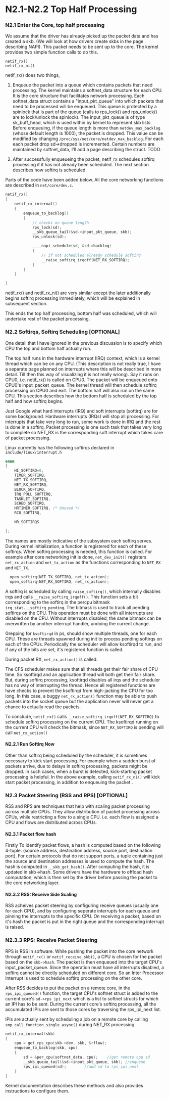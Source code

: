 # N2.1-N2.2 Top Half Processing

### N2.1 Enter the Core, top half processing

We assume that the driver has already picked up the packet data and has created a skb. (We will look at how drivers create skbs in the page describing NAPI). This packet needs to be sent up to the core. The kernel provides two simple function calls to do this.

```
netif_rx()
netif_rx_ni() 
```

netif_rx() does two things,

1. Enqueue the packet into a queue which contains packets that need processing.
The kernel maintains a softnet_data structure for each CPU. It is the core structure that facilitates network processing. Each softnet_data struct contains a "input_pkt_queue" into which packets that need to be processed will be enqueued. This queue is protected by a spinlock that is part of the queue (calls to rps_lock() and rps_unlock() are to lock/unlock the spinlock). The input_pkt_queue is of type sk_buff_head, which is used within by kernel to represent skb lists.
Before enqueuing, if the queue length is more than `netdev_max_backlog` (whose default length is 1000), the packet is dropped. This value can be modified by changing `/proc/sys/net/core/netdev_max_backlog`.
For each each packet drop sd->dropped is incremented. Certain numbers are maintained by softnet_data, I'll add a page describing the struct. TODO

2. After successfully enqueueing the packet, netif_rx schedules softirq processing if it has not already been scheduled. The next section describes how softirq is scheduled.

Parts of the code have been added below. All the core networking functions are described in `net/core/dev.c`.

```c
netif_rx()
{
    netif_rx_internal()
    {
        enqueue_to_backlog()
        {
            // checks on queue length
            rps_lock(sd);
            __skb_queue_tail(&sd->input_pkt_queue, skb);
            rps_unlock(sd);

            ____napi_schedule(sd, &sd->backlog)
            {
                // if not scheduled already schedule softirq
                __raise_softirq_irqoff(NET_RX_SOFTIRQ);
            }
        }
    }

}
```



netif_rx() and netif_rx_ni() are very similar except the later additionally begins softirq processing immediately, which will be explained in subsequent section.

This ends the top half processing, bottom half was scheduled, which will undertake rest of the packet processing.

### N2.2 Softirqs, Softirq Scheduling [OPTIONAL]

One detail that I have ignored in the previous discussion is to specify which CPU the top and bottom half actually run.

The top half runs in the hardware interrupt (IRQ) context, which is a kernel thread which can be on any CPU. (This description is not really true, I have a separate page planned on interrupts where this will be described in more detail. Till then this way of visualizing it is not really wrong). Say it runs on CPU0, i.e. netif_rx() is called on CPU0. The packet will be enqueued onto CPU0's input_packet_queue. The kernel thread will then schedule softirq processing on CPU0 and exit. The bottom half will also run on the same CPU. This section describes how the bottom half is scheduled by the top half and how softirq begins.

Just Google what hard interrupts (IRQ) and soft interrupts (softirq) are for some background. Hardware interrupts (IRQs) will stop all processing. For interrupts that take very long to run, some work is done in IRQ and the rest is done in a softirq. Packet processing is one such task that takes very long to complete so NET_RX is the corresponding soft interrupt which takes care of packet processing.

Linux currently has the following softirqs declared in `include/linux/interrupt.h`

```c
enum
{
    HI_SOFTIRQ=0,
    TIMER_SOFTIRQ,
    NET_TX_SOFTIRQ,
    NET_RX_SOFTIRQ,
    BLOCK_SOFTIRQ,
    IRQ_POLL_SOFTIRQ,
    TASKLET_SOFTIRQ,
    SCHED_SOFTIRQ,
    HRTIMER_SOFTIRQ, /* Unused */
    RCU_SOFTIRQ,

    NR_SOFTIRQS

}; 
```



The names are mostly indicative of the subsystem each softirq serves. During kernel initialization, a function is registered for each of these softirqs. When softirq processing is needed, this function is called.
For example after core networking init is done, `net_dev_init()` registers `net_rx_action` and `net_tx_action` as the functions corresponding to `NET_RX` and `NET_TX`.

```c
  open_softirq(NET_TX_SOFTIRQ, net_tx_action);
  open_softirq(NET_RX_SOFTIRQ, net_rx_action); 
```


A softirq is scheduled by calling `raise_softirq()`, which internally disables irqs and calls `__raise_softirq_irqoff()`. This function sets a bit corresponding to the softirq in the percpu bitmask `irq_stat.__softirq_pending`. The bitmask is used to track all pending softirqs on the CPU. This operation must be done with all interrupts are disabled on the CPU. Without interrupts disabled, the same bitmask can be overwritten by another interrupt handler, undoing the current change.

Grepping for `ksoftirqd` in ps, should show multiple threads, one for each CPU. These are threads spawned during init to process pending softirqs on each of the CPUs. Periodically the scheduler will allow ksoftirqd to run, and if any of the bits are set, it's registered function is called.

During packet RX, `net_rx_action()` is called.

The CFS scheduler makes sure that all threads get their fair share of CPU time. So ksoftirqd and an application thread will both get their fair share. But, during softirq processing, ksoftirqd disables all irqs and the scheduler has no way of interrupting the thread. Hence all registered functions are have checks to prevent the ksoftirqd from high-jacking the CPU for too long.
In this case, a buggy `net_rx_action()` function may be able to push packets into the socket queue but the application never will never get a chance to actually read the packets.

To conclude, `netif_rx()` calls `__raise_softirq_irqoff(NET_RX_SOFTIRQ)` to schedule softirq processing on the current CPU. The ksoftirqd running on the current CPU will check the bitmask, since `NET_RX_SOFTIRQ` is pending will call `net_rx_action()`

#### N2.2.1 Run Softirq Now

Other than softirq being scheduled by the scheduler, it is sometimes necessary to kick start processing. For example when a sudden burst of packets arrive, due to delays in softirq processing, packets might be dropped. In such cases, when a burst is detected, kick-starting packet processing is helpful. In the above example, calling `netif_rx_ni()` will kick start packet processing, in addition to enqueuing the packet .

### N2.3 Packet Steering (RSS and RPS) [OPTIONAL]

RSS and RPS are techniques that help with scaling packet processing across multiple CPUs. They allow distribution of packet processing across CPUs, while restricting a flow to a single CPU. i.e. each flow is assigned a CPU and flows are distributed across CPUs.

#### N2.3.1 Packet flow hash

Firstly To identify packet flows, a hash is computed based on the following 4-tuple.
(source address, destination address, source port, destination port).
For certain protocols that do not support ports, a tuple containing just the source and destination addresses is used to compute the hash.
The hash is computed in `__skb_get_hash()`. After computing the hash, it is updated in skb->hash.
Some drivers have the hardware to offload hash computation, which is then set by the driver before passing the packet to the core networking layer.

#### N2.3.2 RSS: Receive Side Scaling

RSS acheives packet steering by configuring receive queues (usually one for each CPU), and by configuring seperate interrupts for each queue and pinning the interrupts to the specific CPU. On receiving a packet, based on it's hash the packet is put in the right queue and the corresponding interrupt is raised.

### N2.3.3 RPS: Receive Packet Steering

RPS is RSS in software. While pushing the packet into the core network through `netif_rx()` or `netif_receive_skb()`, a CPU is chosen for the packet based on the `skb->hash`. The packet is then enqueued into the target CPU's input_packet_queue. Since the operation must have all interrupts disabled, a softirq cannot be directly scheduled on different core. So an Inter Processor Interrupt is used to schedule softirq processing on the other core.

After RSS decides to put the packet on a remote core, in the `rps_ipi_queued()` function, the target CPU's softnet struct is added to the current core's `sd->rps_ipi_next` which is a list to softnet structs for which an IPI has to be sent. During the current core's softirq processing, all the accumulated IPIs are sent to those cores by traversing the rps_ipi_next list.

IPIs are actually sent by scheduling a job on a remote core by  calling `smp_call_function_single_async()` during NET_RX processing.

```c
netif_rx_internal(skb)
{
    cpu = get_rps_cpu(skb->dev, skb, &rflow);
    enqueue_to_backlog(skb, cpu)
    {
        sd = &per_cpu(softnet_data, cpu);    //get remote cpu sd
        __skb_queue_tail(&sd->input_pkt_queue, skb); //enqueue
        rps_ipi_queued(sd);        //add sd to rps_ipi_next
    }
} 
```


Kernel documentation describes these methods and also provides instructions to configure them.

